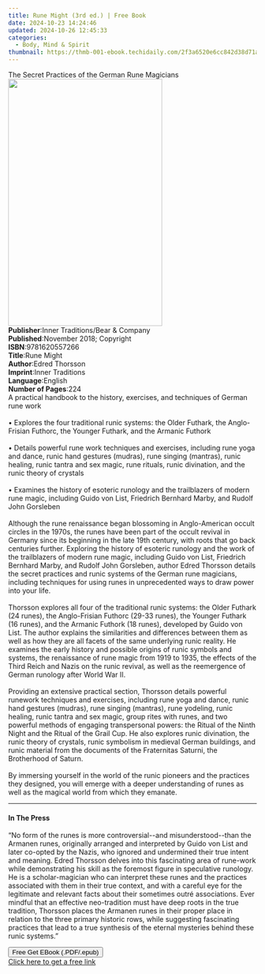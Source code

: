```yaml
---
title: Rune Might (3rd ed.) | Free Book
date: 2024-10-23 14:24:46
updated: 2024-10-26 12:45:33
categories:
  - Body, Mind & Spirit
thumbnail: https://thmb-001-ebook.techidaily.com/2f3a6520e6cc842d38d71a2b653ea9d121e2cc41c4ada54baa36129f006cbbdf.jpg
---
```

<main id="book-container">
  <div class="flex flex-col">
    <div class="book-brief flex-1 py-6 px-4 sm:p-6 md:py-10 md:px-8">
      <!-- brief-->
      <div class="book-brief-main">
        The Secret Practices of the German Rune Magicians
      </div>
    </div>
    <div
      class="book-meta-info flex-1 grid gap-4 col-start-1 col-end-3 row-start-1 sm:mb-6 sm:grid-cols-4 lg:gap-6 lg:col-start-2 lg:row-end-6 lg:row-span-6 lg:mb-0"
    >
      <div
        class="book-meta-info-left place-content-center mt-4 p-4 text-sm leading-6 col-start-2 col-span-2 dark:text-slate-400"
      >
        <img
          class="w-full h-500 object-cover rounded-lg sm:h-255 sm:col-span-2 lg:col-span-full"
          src="https://img-001-ebook.techidaily.com/2532b970c0cc86b27818cf126230f50635b28867659486064202e063cb1f32ce.jpg"
          alt=""
          width="312"
          height="500"
        />
      </div>
      <div
        class="book-meta-info-right mt-2 col-start-1 row-start-2 col-span-3 self-center"
      >
        <!-- meta data  -->
        <div class="flex flex-col px-4 md:px-8">
          <div class="flex-1">
            <strong>Publisher</strong>:<span class="px-2"
              >Inner Traditions/Bear &amp; Company</span
            >
          </div>
          <div class="flex-1">
            <strong>Published</strong>:<span class="px-2"
              >November 2018; Copyright</span
            >
          </div>
          <div class="flex-1">
            <strong>ISBN</strong>:<span class="px-2">9781620557266</span>
          </div>
          <div class="flex-1">
            <strong>Title</strong>:<span class="px-2">Rune Might</span>
          </div>
          <div class="flex-1">
            <strong>Author</strong>:<span class="px-2">Edred Thorsson</span>
          </div>
          <div class="flex-1">
            <strong>Imprint</strong>:<span class="px-2">Inner Traditions</span>
          </div>
          <div class="flex-1">
            <strong>Language</strong>:<span class="px-2">English</span>
          </div>
          <div class="flex-1">
            <strong>Number of Pages</strong>:<span class="px-2">224</span>
          </div>
        </div>
      </div>
    </div>
    <div class="book-description flex-1 py-6 px-4 sm:p-6 md:py-10 md:px-8">
      <div class="book-description-main">
        <div accordion-content="" id="description">
          A practical handbook to the history, exercises, and techniques of
          German rune work <br /><br />• Explores the four traditional runic
          systems: the Older Futhark, the Anglo-Frisian Futhorc, the Younger
          Futhark, and the Armanic Futhork <br /><br />• Details powerful rune
          work techniques and exercises, including rune yoga and dance, runic
          hand gestures (mudras), rune singing (mantras), runic healing, runic
          tantra and sex magic, rune rituals, runic divination, and the runic
          theory of crystals <br /><br />• Examines the history of esoteric
          runology and the trailblazers of modern rune magic, including Guido
          von List, Friedrich Bernhard Marby, and Rudolf John Gorsleben
          <br /><br />Although the rune renaissance began blossoming in
          Anglo-American occult circles in the 1970s, the runes have been part
          of the occult revival in Germany since its beginning in the late 19th
          century, with roots that go back centuries further. Exploring the
          history of esoteric runology and the work of the trailblazers of
          modern rune magic, including Guido von List, Friedrich Bernhard Marby,
          and Rudolf John Gorsleben, author Edred Thorsson details the secret
          practices and runic systems of the German rune magicians, including
          techniques for using runes in unprecedented ways to draw power into
          your life. <br /><br />Thorsson explores all four of the traditional
          runic systems: the Older Futhark (24 runes), the Anglo-Frisian Futhorc
          (29-33 runes), the Younger Futhark (16 runes), and the Armanic Futhork
          (18 runes), developed by Guido von List. The author explains the
          similarities and differences between them as well as how they are all
          facets of the same underlying runic reality. He examines the early
          history and possible origins of runic symbols and systems, the
          renaissance of rune magic from 1919 to 1935, the effects of the Third
          Reich and Nazis on the runic revival, as well as the reemergence of
          German runology after World War II. <br /><br />Providing an extensive
          practical section, Thorsson details powerful runework techniques and
          exercises, including rune yoga and dance, runic hand gestures
          (mudras), rune singing (mantras), rune yodeling, runic healing, runic
          tantra and sex magic, group rites with runes, and two powerful methods
          of engaging transpersonal powers: the Ritual of the Ninth Night and
          the Ritual of the Grail Cup. He also explores runic divination, the
          runic theory of crystals, runic symbolism in medieval German
          buildings, and runic material from the documents of the Fraternitas
          Saturni, the Brotherhood of Saturn. <br /><br />By immersing yourself
          in the world of the runic pioneers and the practices they designed,
          you will emerge with a deeper understanding of runes as well as the
          magical world from which they emanate.
        </div>
        <div class="accordion-fader"></div>
      </div>
    </div>
    <div class="book-excerpts flex-1 py-6 px-4 sm:p-6 md:py-10 md:px-8">
      <!-- excerpts-->
      <div class="book-excerpts-main">
        <hr />
        <h4 class="placeholder placeholder-heading">
          <span>In The Press</span>
        </h4>
        <p>
          “No form of the runes is more controversial--and misunderstood--than
          the Armanen runes, originally arranged and interpreted by Guido von
          List and later co-opted by the Nazis, who ignored and undermined their
          true intent and meaning. Edred Thorsson delves into this fascinating
          area of rune-work while demonstrating his skill as the foremost figure
          in speculative runology. He is a scholar-magician who can interpret
          these runes and the practices associated with them in their true
          context, and with a careful eye for the legitimate and relevant facts
          about their sometimes outré associations. Ever mindful that an
          effective neo-tradition must have deep roots in the true tradition,
          Thorsson places the Armanen runes in their proper place in relation to
          the three primary historic rows, while suggesting fascinating
          practices that lead to a true synthesis of the eternal mysteries
          behind these runic systems.”
        </p>
      </div>
    </div>
    <div
      class="book-about-author flex-1 py-6 px-4 sm:p-6 md:py-10 md:px-8"
    ></div>
    <div class="book-free-get flex-1 py-6 px-4 sm:p-6 md:py-10 md:px-8">
      <button
        id="btn-free-get"
        class="bg-blue-500 hover:bg-blue-700 text-white font-bold py-2 px-4 rounded"
      >
        Free Get EBook (.PDF/.epub)
      </button>
      <div id="countdown-display" class="px-2 text-lg mt-2"></div>
      <a
        id="free-link"
        class="hidden bg-blue-500 hover:bg-blue-700 text-white font-bold py-2 px-4 rounded"
        href="https://www.ebooks.com/en-us/book/96028114/rune-might/edred-thorsson/"
        target="_blank"
        >Click here to get a free link</a
      >
    </div>
    <script>
      let countdownTime = 0;
      let countdownInterval = null;
      document
        .getElementById('btn-free-get')
        .addEventListener('click', startCountdown);
      function startCountdown() {
        countdownTime = new Date().getTime() + 60000 * 3;
        countdownInterval = setInterval(updateCountdown, 1000);
        document.getElementById('btn-free-get').disabled = true;
        document
          .getElementById('btn-free-get')
          .classList.add('bg-gray-500', 'cursor-not-allowed');
      }
      function updateCountdown() {
        let currentTime = new Date().getTime();
        let timeLeft = countdownTime - currentTime;
        let secondsLeft = Math.floor(timeLeft / 1000);
        document.getElementById('countdown-display').innerHTML =
          `Remaining time: ${secondsLeft} seconds.`;
        if (secondsLeft <= 0) {
          clearInterval(countdownInterval);
          document.getElementById('btn-free-get').classList.add('hidden');
          document.getElementById('free-link').classList.remove('hidden');
          document.getElementById('countdown-display').innerHTML = '';
        }
      }
    </script>
  </div>
</main>
